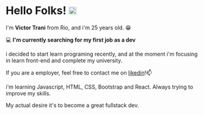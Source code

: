  <h1>Hello Folks! <img src="https://c.tenor.com/9zmtHZ0tIjkAAAAi/nyancat-rainbow-cat.gif" height="20"></h1> 

I'm **Victor Trani** from Rio, and i'm 25 years old.  😁

💻 **I'm currently searching for my first job as a dev**

i decided to start learn programing recently, and at the moment i'm focusing in learn front-end and complete my university.

If you are a employer, feel free to contact me on [likedin](https://www.linkedin.com/in/victor-martins-t/)!📫

i'm learning Javascript, HTML, CSS, Bootstrap and React. Always trying to improve my skills.

My actual desire it's to become a great fullstack dev.


